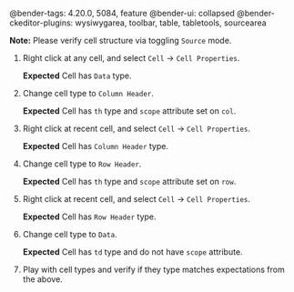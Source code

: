 @bender-tags: 4.20.0, 5084, feature
@bender-ui: collapsed
@bender-ckeditor-plugins: wysiwygarea, toolbar, table, tabletools, sourcearea

**Note:** Please verify cell structure via toggling `Source` mode.

1. Right click at any cell, and select `Cell` -> `Cell Properties`.

	**Expected** Cell has `Data` type.
1. Change cell type to `Column Header`.

	**Expected** Cell has `th` type and `scope` attribute set on `col`.
1. Right click at recent cell, and select `Cell` -> `Cell Properties`.

	**Expected** Cell has `Column Header` type.
1. Change cell type to `Row Header`.

	**Expected** Cell has `th` type and `scope` attribute set on `row`.
1. Right click at recent cell, and select `Cell` -> `Cell Properties`.

	**Expected** Cell has `Row Header` type.
1. Change cell type to `Data`.

	**Expected** Cell has `td` type and do not have `scope` attribute.
1. Play with cell types and verify if they type matches expectations from the above.
